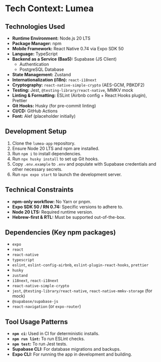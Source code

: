 # Tech Context: Lumea

## Technologies Used

*   **Runtime Environment:** Node.js 20 LTS
*   **Package Manager:** npm
*   **Mobile Framework:** React Native 0.74 via Expo SDK 50
*   **Language:** TypeScript
*   **Backend as a Service (BaaS):** Supabase (JS Client)
    *   Authentication
    *   PostgreSQL Database
*   **State Management:** Zustand
*   **Internationalization (i18n):** `react-i18next`
*   **Cryptography:** `react-native-simple-crypto` (AES-GCM, PBKDF2)
*   **Testing:** Jest, `@testing-library/react-native`, MMKV mock
*   **Linting & Formatting:** ESLint (Airbnb config + React Hooks plugin), Prettier
*   **Git Hooks:** Husky (for pre-commit linting)
*   **CI/CD:** GitHub Actions
*   **Font:** Alef (placeholder initially)

## Development Setup

1.  Clone the `lumea-app` repository.
2.  Ensure Node 20 LTS and npm are installed.
3.  Run `npm i` to install dependencies.
4.  Run `npx husky install` to set up Git hooks.
5.  Copy `.env.example` to `.env` and populate with Supabase credentials and other necessary secrets.
6.  Run `npx expo start` to launch the development server.

## Technical Constraints

*   **npm-only workflow:** No Yarn or pnpm.
*   **Expo SDK 50 / RN 0.74:** Specific versions to adhere to.
*   **Node 20 LTS:** Required runtime version.
*   **Hebrew-first & RTL:** Must be supported out-of-the-box.

## Dependencies (Key npm packages)

*   `expo`
*   `react`
*   `react-native`
*   `typescript`
*   `eslint`, `eslint-config-airbnb`, `eslint-plugin-react-hooks`, `prettier`
*   `husky`
*   `zustand`
*   `i18next`, `react-i18next`
*   `react-native-simple-crypto`
*   `jest`, `@testing-library/react-native`, `react-native-mmkv-storage` (for mock)
*   `@supabase/supabase-js`
*   `react-navigation` (or `expo-router`)

## Tool Usage Patterns

*   **`npm ci`:** Used in CI for deterministic installs.
*   **`npm run lint`:** To run ESLint checks.
*   **`npm test`:** To run Jest tests.
*   **Supabase CLI:** For database migrations and backups.
*   **Expo CLI:** For running the app in development and building. 